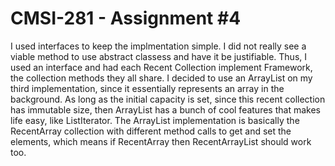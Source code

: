 CMSI-281 - Assignment #4
========

I used interfaces to keep the implmentation simple. I did not really see a viable method to use abstract classess and have it be justifiable. Thus, I used an interface and had each Recent Collection implement Framework, the collection methods they all share. 
I decided to use an ArrayList on my third implementation, since it essentially represents an array in the background. As long as the initial capacity is set, since this recent collection has immutable size, then ArrayList has a bunch of cool features that makes life easy, like ListIterator. The ArrayList implementation is basically the RecentArray collection with different method calls to get and set the elements, which means if RecentArray then RecentArrayList should work too.
